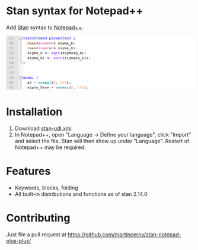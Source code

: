 # Stan syntax for Notepad++

Add [Stan](http://mc-stan.org) syntax to [Notepad++](https://notepad-plus-plus.org/).

![Example highlighting](example.png)

# Installation
1. Download [stan-udl.xml](https://github.com/martincerny/stan-notepad-plus-plus/raw/master/stan-udl.xml)
2. In Notepad++, open "Language -> Define your language", click "Import" and select the file. Stan will then show up under "Language". Restart of Notepad++ may be required.

# Features
* Keywords, blocks, folding
* All built-in distributions and functions as of stan 2.14.0

# Contributing
Just file a pull request at https://github.com/martincerny/stan-notepad-plus-plus/
